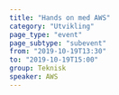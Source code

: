 ```yaml
---
title: "Hands on med AWS"
category: "Utvikling"
page_type: "event"
page_subtype: "subevent"
from: "2019-10-19T13:30"
to: "2019-10-19T15:00"
group: Teknisk
speaker: AWS
---
```


